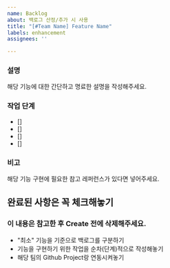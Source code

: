 ```yaml
---
name: Backlog
about: 백로그 산정/추가 시 사용
title: "[#Team Name] Feature Name"
labels: enhancement
assignees: ''

---
```


### 설명
해당 기능에 대한 간단하고 명료한 설명을 작성해주세요.

### 작업 단계
- []
- []
- [] 
- [] 

### 비고
해당 기능 구현에 필요한 참고 레퍼런스가 있다면 넣어주세요.

완료된 사항은 꼭 체크해놓기
--------------------------------------------------------
### 이 내용은 참고한 후 Create 전에 삭제해주세요.
* "최소" 기능을 기준으로 백로그를 구분하기
* 기능을 구현하기 위한 작업을 순차(단계)적으로 작성해놓기
* 해당 팀의 Github Project랑 연동시켜놓기
